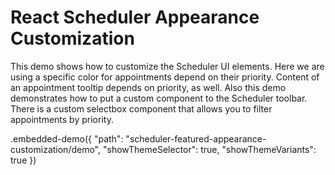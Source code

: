 # React Scheduler Appearance Customization

This demo shows how to customize the Scheduler UI elements. Here we are using a specific color for appointments depend on their priority. Content of an appointment tooltip depends on priority, as well. Also this demo demonstrates how to put a custom component to the Scheduler toolbar. There is a custom selectbox component that allows you to filter appointments by priority.

.embedded-demo({ "path": "scheduler-featured-appearance-customization/demo", "showThemeSelector": true, "showThemeVariants": true })
